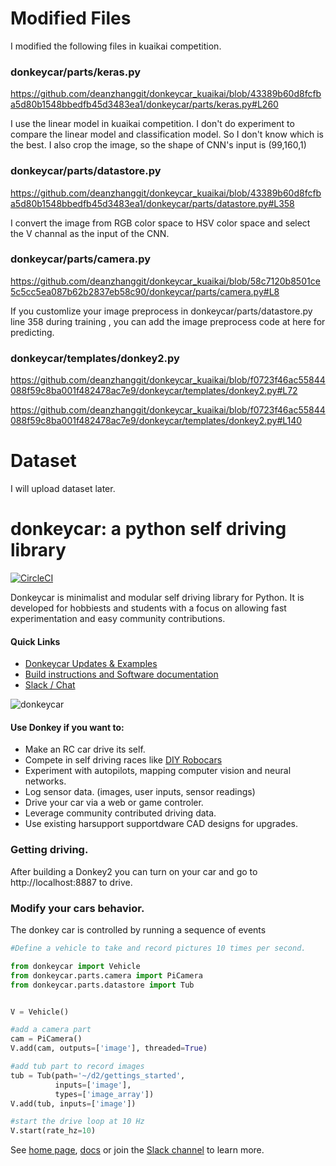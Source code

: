 # Modified Files
I modified the following files in kuaikai competition.

### donkeycar/parts/keras.py
https://github.com/deanzhanggit/donkeycar_kuaikai/blob/43389b60d8fcfba5d80b1548bbedfb45d3483ea1/donkeycar/parts/keras.py#L260

I use the linear model in kuaikai competition. I don't do experiment to compare the linear model and classification model. So I don't know which is the best.
I also crop the image, so the shape of CNN's input is (99,160,1) 

### donkeycar/parts/datastore.py
https://github.com/deanzhanggit/donkeycar_kuaikai/blob/43389b60d8fcfba5d80b1548bbedfb45d3483ea1/donkeycar/parts/datastore.py#L358

I convert the image from RGB color space to HSV color space and select the V channal as the input of the CNN. 

### donkeycar/parts/camera.py
https://github.com/deanzhanggit/donkeycar_kuaikai/blob/58c7120b8501ce5c5cc5ea087b62b2837eb58c90/donkeycar/parts/camera.py#L8

If you customlize your image preprocess in donkeycar/parts/datastore.py line 358 during training , you can add the image preprocess code at here for predicting. 

### donkeycar/templates/donkey2.py

https://github.com/deanzhanggit/donkeycar_kuaikai/blob/f0723f46ac55844088f59c8ba001f482478ac7e9/donkeycar/templates/donkey2.py#L72

https://github.com/deanzhanggit/donkeycar_kuaikai/blob/f0723f46ac55844088f59c8ba001f482478ac7e9/donkeycar/templates/donkey2.py#L140

# Dataset

I will upload dataset later.

# donkeycar: a python self driving library 

[![CircleCI](https://circleci.com/gh/wroscoe/donkey.svg?style=svg)](https://circleci.com/gh/wroscoe/donkey)

Donkeycar is minimalist and modular self driving library for Python. It is 
developed for hobbiests and students with a focus on allowing fast experimentation and easy 
community contributions.  

#### Quick Links
* [Donkeycar Updates & Examples](http://donkeycar.com)
* [Build instructions and Software documentation](http://docs.donkeycar.com)
* [Slack / Chat](https://donkey-slackin.herokuapp.com/)

![donkeycar](./docs/assets/build_hardware/donkey2.PNG)

#### Use Donkey if you want to:
* Make an RC car drive its self.
* Compete in self driving races like [DIY Robocars](http://diyrobocars.com)
* Experiment with autopilots, mapping computer vision and neural networks.
* Log sensor data. (images, user inputs, sensor readings) 
* Drive your car via a web or game controler.
* Leverage community contributed driving data.
* Use existing harsupport
supportdware CAD designs for upgrades.

### Getting driving. 
After building a Donkey2 you can turn on your car and go to http://localhost:8887 to drive.

### Modify your cars behavior. 
The donkey car is controlled by running a sequence of events

```python
#Define a vehicle to take and record pictures 10 times per second.

from donkeycar import Vehicle
from donkeycar.parts.camera import PiCamera
from donkeycar.parts.datastore import Tub


V = Vehicle()

#add a camera part
cam = PiCamera()
V.add(cam, outputs=['image'], threaded=True)

#add tub part to record images
tub = Tub(path='~/d2/gettings_started', 
          inputs=['image'], 
          types=['image_array'])
V.add(tub, inputs=['image'])

#start the drive loop at 10 Hz
V.start(rate_hz=10)
```

See [home page](http://donkeycar.com), [docs](http://docs.donkeycar.com) 
or join the [Slack channel](http://www.donkeycar.com/community.html) to learn more.
